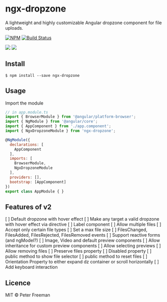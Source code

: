 # ngx-dropzone

A lightweight and highly customizable Angular dropzone component for file uploads.

[![NPM](https://img.shields.io/npm/v/ngx-dropzone.svg)](https://www.npmjs.com/package/ngx-dropzone) [![Build Status](https://travis-ci.com/peterfreeman/ngx-dropzone.svg?branch=master)](https://travis-ci.com/peterfreeman/ngx-dropzone)

<img src="_images/default.png">

<img src="_images/default_hovered.png">

## Install

```
$ npm install --save ngx-dropzone
```

## Usage

Import the module

```js
// in app.module.ts
import { BrowserModule } from '@angular/platform-browser';
import { NgModule } from '@angular/core';
import { AppComponent } from './app.component';
import { NgxDropzoneModule } from 'ngx-dropzone';

@NgModule({
  declarations: [
    AppComponent
  ],
  imports: [
    BrowserModule,
    NgxDropzoneModule
  ],
  providers: [],
  bootstrap: [AppComponent]
})
export class AppModule { }
```

## Features of v2

[ ] Default dropzone with hover effect
[ ] Make any target a valid dropzone with hover effect via directive
[ ] Label component
[ ] Allow multiple files
[ ] Accept only certain file types
[ ] Set a max file size
[ ] FilesChanged, FilesAdded, FilesRejected, FilesRemoved events
[ ] Support reactive forms (and ngModel?)
[ ] Image, Video and default preview components
[ ] Allow inheritance for custom preview components
[ ] Allow selecting previews
[ ] Allow removing files
[ ] Preserve files property
[ ] Disabled property
[ ] public method to show file selector
[ ] public method to reset files
[ ] Orientation Property to either expand dz container or scroll horizontally
[ ] Add keyboard interaction

## Licence

MIT © Peter Freeman
